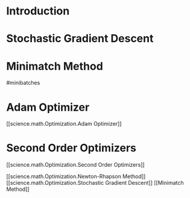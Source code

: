 
# Introduction

# Stochastic Gradient Descent

# Minimatch Method
#minibatches

# Adam Optimizer
[[science.math.Optimization.Adam Optimizer]]

# Second Order Optimizers
[[science.math.Optimization.Second Order Optimizers]]


[[science.math.Optimization.Newton-Rhapson Method]]
[[science.math.Optimization.Stochastic Gradient Descent]]
[[Minimatch Method]]


